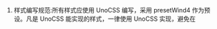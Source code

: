 1. 样式编写规范:所有样式应使用 UnoCSS 编写，采用 presetWind4 作为预设。凡是 UnoCSS 能实现的样式，一律使用 UnoCSS 实现，避免在 <style> 标签或 CSS 文件中编写冗余样式。
2. 项目管理工具:本项目使用 pnpm 进行依赖管理与构建流程管理。
3. 运行环境说明:项目已处于运行状态，无需再次启动或初始化，请直接进行开发或调试操作。
